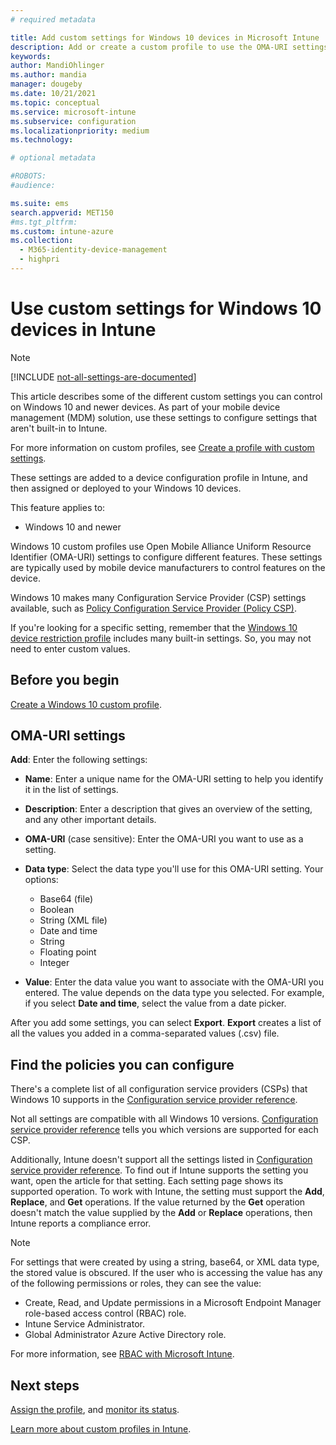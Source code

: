 ```yaml
---
# required metadata

title: Add custom settings for Windows 10 devices in Microsoft Intune
description: Add or create a custom profile to use the OMA-URI settings for devices running Windows 10 in Microsoft Intune. Use a custom profile to add custom settings.
keywords:
author: MandiOhlinger
ms.author: mandia
manager: dougeby
ms.date: 10/21/2021
ms.topic: conceptual
ms.service: microsoft-intune
ms.subservice: configuration
ms.localizationpriority: medium
ms.technology:

# optional metadata

#ROBOTS:
#audience:

ms.suite: ems
search.appverid: MET150
#ms.tgt_pltfrm:
ms.custom: intune-azure
ms.collection:
  - M365-identity-device-management
  - highpri
---
```


# Use custom settings for Windows 10 devices in Intune

> [!NOTE]
> [!INCLUDE [not-all-settings-are-documented](../includes/not-all-settings-are-documented.md)]

This article describes some of the different custom settings you can control on Windows 10 and newer devices. As part of your mobile device management (MDM) solution, use these settings to configure settings that aren't built-in to Intune.

For more information on custom profiles, see [Create a profile with custom settings](custom-settings-configure.md).

These settings are added to a device configuration profile in Intune, and then assigned or deployed to your Windows 10 devices.

This feature applies to:

- Windows 10 and newer

Windows 10 custom profiles use Open Mobile Alliance Uniform Resource Identifier (OMA-URI) settings to configure different features. These settings are typically used by mobile device manufacturers to control features on the device.

Windows 10 makes many Configuration Service Provider (CSP) settings available, such as [Policy Configuration Service Provider (Policy CSP)](/windows/configuration/provisioning-packages/how-it-pros-can-use-configuration-service-providers).

If you're looking for a specific setting, remember that the [Windows 10 device restriction profile](device-restrictions-windows-10.md) includes many built-in settings. So, you may not need to enter custom values.

## Before you begin

[Create a Windows 10 custom profile](custom-settings-configure.md#create-the-profile).

## OMA-URI settings

**Add**: Enter the following settings:

- **Name**: Enter a unique name for the OMA-URI setting to help you identify it in the list of settings.
- **Description**: Enter a description that gives an overview of the setting, and any other important details.
- **OMA-URI** (case sensitive): Enter the OMA-URI you want to use as a setting.
- **Data type**: Select the data type you'll use for this OMA-URI setting. Your options:

  - Base64 (file)
  - Boolean
  - String (XML file)
  - Date and time
  - String
  - Floating point
  - Integer

- **Value**: Enter the data value you want to associate with the OMA-URI you entered. The value depends on the data type you selected. For example, if you select **Date and time**, select the value from a date picker.

After you add some settings, you can select **Export**. **Export** creates a list of all the values you added in a comma-separated values (.csv) file.

## Find the policies you can configure

There's a complete list of all configuration service providers (CSPs) that Windows 10 supports in the [Configuration service provider reference](/windows/client-management/mdm/configuration-service-provider-reference).

Not all settings are compatible with all Windows 10 versions. [Configuration service provider reference](/windows/client-management/mdm/configuration-service-provider-reference) tells you which versions are supported for each CSP.

Additionally, Intune doesn't support all the settings listed in [Configuration service provider reference](/windows/client-management/mdm/configuration-service-provider-reference). To find out if Intune supports the setting you want, open the article for that setting. Each setting page shows its supported operation. To work with Intune, the setting must support the **Add**, **Replace**, and **Get** operations. If the value returned by the **Get** operation doesn't match the value supplied by the **Add** or **Replace** operations, then Intune reports a compliance error.
 
> [!NOTE]
> For settings that were created by using a string, base64, or XML data type, the stored value is obscured. If the user who is accessing the value has any of the following permissions or roles, they can see the value:
>
> - Create, Read, and Update permissions in a Microsoft Endpoint Manager role-based access control (RBAC) role.
> - Intune Service Administrator.
> - Global Administrator Azure Active Directory role.
> 
> For more information, see [RBAC with Microsoft Intune](../fundamentals/role-based-access-control.md).

## Next steps

[Assign the profile](device-profile-assign.md), and [monitor its status](device-profile-monitor.md).

[Learn more about custom profiles in Intune](custom-settings-configure.md).
